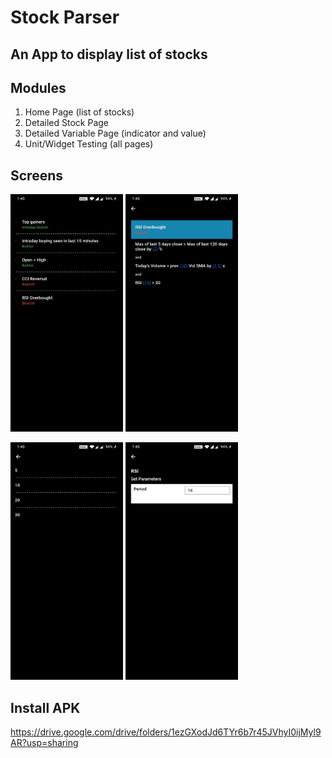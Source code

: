 # Stock Parser

## An App to display list of stocks

## Modules

1) Home Page (list of stocks)
2) Detailed Stock Page
3) Detailed Variable Page (indicator and value)
4) Unit/Widget Testing (all pages)

## Screens

<img src="https://github.com/ali9653/stock_parser/blob/master/screenshots/home_page.jpg" alt="Stocks Home Page" width="180" height="380"> <img src="https://github.com/ali9653/stock_parser/blob/master/screenshots/detailed_stock_page.jpg" alt="Detailed Stock Page" width="180" height="380">

<img src="https://github.com/ali9653/stock_parser/blob/master/screenshots/value_variable.jpg" alt="Value Variable" width="180" height="380"> <img src="https://github.com/ali9653/stock_parser/blob/master/screenshots/indicator_variable.jpg" alt="Indicator Variable" width="180" height="380">

## Install APK

https://drive.google.com/drive/folders/1ezGXodJd6TYr6b7r45JVhyI0ijMyl9AR?usp=sharing
